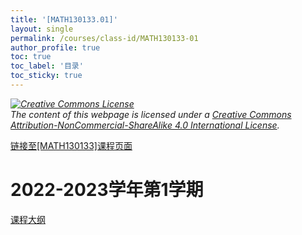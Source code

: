 ```yaml
---
title: '[MATH130133.01]'
layout: single
permalink: /courses/class-id/MATH130133-01
author_profile: true
toc: true
toc_label: '目录'
toc_sticky: true
---
```


<div class='notice--warning'>
	<p><i><a rel='license' href='http://creativecommons.org/licenses/by-nc-sa/4.0/'><img alt='Creative Commons License' style='border-width:0' src='https://i.creativecommons.org/l/by-nc-sa/4.0/88x31.png' /></a><br /> The content of this webpage is licensed under a <a rel='license' href='http://creativecommons.org/licenses/by-nc-sa/4.0/'>Creative Commons Attribution-NonCommercial-ShareAlike 4.0 International License</a>.</i></p>
</div>

<a href='https://fdu-math.github.io/courses/MATH130133'>链接至[MATH130133]课程页面<a>

# 2022-2023学年第1学期

<a href='../courses/syllabus/MATH130133.01-2022-2023-1 (Encrypted).pdf'>课程大纲</a>